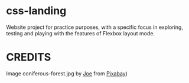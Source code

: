 # css-landing
Website project for practice purposes, with a specific focus in exploring, testing and playing with the features of Flexbox layout mode.

# CREDITS

Image coniferous-forest.jpg by <a href="https://pixabay.com/users/jplenio-7645255/?utm_source=link-attribution&utm_medium=referral&utm_campaign=image&utm_content=3622519">Joe</a> from <a href="https://pixabay.com//?utm_source=link-attribution&utm_medium=referral&utm_campaign=image&utm_content=3622519">Pixabay</a>)

